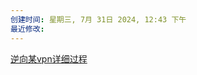 ```yaml
---
创建时间: 星期三, 7月 31日 2024, 12:43 下午
最近修改: 
---
```

[逆向某vpn详细过程](https://linux.do/t/topic/163745?u=mika24)



